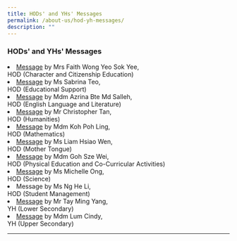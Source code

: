 ```yaml
---
title: HODs' and YHs' Messages
permalink: /about-us/hod-yh-messages/
description: ""
---
```

### HODs' and YHs' Messages

<li><a href="www.serangoonsec.moe.edu.sg/student-development/character-and-citizenship-edu/shhodcce/">Message</a> by Mrs Faith Wong Yeo Sok Yee, <br>HOD (Character and Citizenship Education)

</li><li><a href="www.serangoonsec.moe.edu.sg/student-development/edu-support/">Message</a> by Ms Sabrina Teo, <br>HOD (Educational Support)</li>

<li><a href="www.serangoonsec.moe.edu.sg/academic-programmes/english-language-and-literature/permalink/">Message</a> by Mdm Azrina Bte Md Salleh, <br>HOD (English Language and Literature)</li>

<li><a href="www.serangoonsec.moe.edu.sg/academic-programmes/humanities/hod-message">Message</a> by Mr Christopher Tan, <br>HOD (Humanities)</li>

<li><a href="www.serangoonsec.moe.edu.sg/academic-programmes/mathematics/hod-message/">Message</a> by Mdm Koh Poh Ling, <br>HOD (Mathematics)</li>

<li><a href="www.serangoonsec.moe.edu.sg/academic-programmes/mother-tongue-languages/permalink/">Message</a> by Ms Liam Hsiao Wen, <br>HOD (Mother Tongue)</li>

<li><a href="www.serangoonsec.moe.edu.sg/academic-programmes/physical-education/permalink/">Message</a> by Mdm Goh Sze Wei, <br>HOD (Physical Education and Co-Curricular Activities)</li>

<li><a href="www.serangoonsec.moe.edu.sg/academic-programmes/science/hod-message/">Message</a> by Ms Michelle Ong, <br>HOD (Science)</li>

<li>Message by Ms Ng He Li, <br>HOD (Student Management)</li>

<li><a href="www.serangoonsec.moe.edu.sg/student-development/year-head-team-message/">Message</a> by Mr Tay Ming Yang, <br>YH (Lower Secondary)</li>

<li><a href="www.serangoonsec.moe.edu.sg/student-development/year-head-team-message/">Message</a> by Mdm Lum Cindy, <br>YH (Upper Secondary)</li>

<hr>